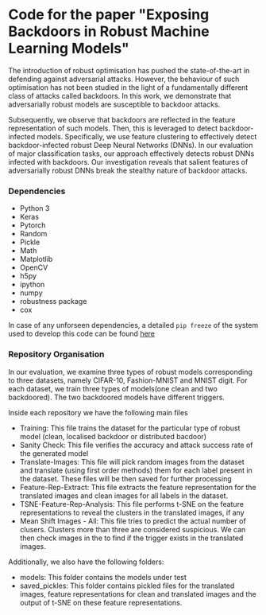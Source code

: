 # Code for the paper "Exposing Backdoors in Robust Machine Learning Models"

The introduction of robust optimisation has pushed the state-of-the-art in defending against adversarial attacks. 
However, the behaviour of such optimisation has not been studied in the light of a fundamentally different class of attacks 
called backdoors. In this work, we demonstrate that adversarially robust models are susceptible to backdoor attacks.

Subsequently, we observe that backdoors are reflected in the feature representation of such models. 
Then, this is leveraged to detect backdoor-infected models. Specifically, we use feature clustering to effectively detect 
backdoor-infected robust Deep Neural Networks (DNNs). 
In our evaluation of major classification tasks, our approach effectively detects robust DNNs infected with backdoors. 
Our investigation reveals that salient features of adversarially robust DNNs break the stealthy nature of backdoor attacks.

### Dependencies
* Python 3
* Keras
* Pytorch
* Random
* Pickle
* Math
* Matplotlib
* OpenCV
* h5py
* ipython
* numpy
* robustness package
* cox

In case of any unforseen dependencies, a detailed ```pip freeze``` of the system used to develop this code can be found 
[here](https://docs.google.com/document/d/1Cbcfiv3Y7Fz3jKcwv-h2EWLBY37orPuwbflp_C8P2ok/edit?usp=sharing) 

### Repository Organisation
In our evaluation, we examine three types of robust models corresponding to three datasets, namely CIFAR-10, Fashion-MNIST and 
MNIST digit. For each dataset, we train three types of models(one clean and two backdoored). The two backdoored models have 
different triggers. 

Inside each repository we have the following main files
* Training: This file trains the dataset for the particular type of robust model (clean, localised backdoor 
or distributed bacdoor)
* Sanity Check: This file verifies the accuracy and attack success rate of the generated model
* Translate-Images: This file will pick random images from the dataset and translate (using first order methods) 
them for each label present in the dataset. These files will be then saved for further processing
* Feature-Rep-Extract: This file extracts the feature representation for the translated images and clean images 
for all labels in the dataset. 
* TSNE-Feature-Rep-Analysis: This file performs t-SNE on the feature representations to reveal the clusters in the
translated images, if any
* Mean Shift Images - All: This file tries to predict the actual number of clusers. Clusters more than three are considered
suspicious. We can then check images in the  to find if the trigger exists in the translated images.

Additionally, we also have the following folders: 
* models: This folder contains the models under test
* saved_pickles: This folder contains pickled files for the translated images, feature representations for clean and translated
images and the output of t-SNE on these feature representations.  
